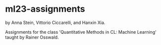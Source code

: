 # ml23-assignments
by Anna Stein, Vittorio Ciccarelli, and Hanxin Xia.

Assignments for the class 'Quantitative Methods in CL: Machine Learning' taught by Rainer Osswald. 

